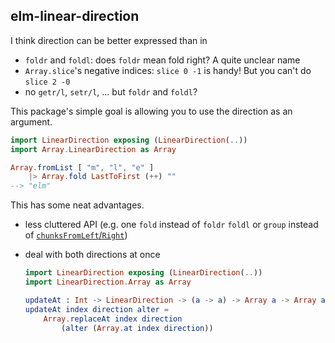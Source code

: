 ## elm-linear-direction


I think direction can be better expressed than in
- `foldr` and `foldl`: does `foldr` mean fold right? A quite unclear name
- `Array.slice`'s negative indices: `slice 0 -1` is handy! But you can't do `slice 2 -0`
- no `getr/l`, `setr/l`, ... but `foldr` and `foldl`?

This package's simple goal is allowing you to use the direction as an argument.

```elm
import LinearDirection exposing (LinearDirection(..))
import Array.LinearDirection as Array

Array.fromList [ "m", "l", "e" ]
    |> Array.fold LastToFirst (++) ""
--> "elm"
```

This has some neat advantages.

  - less cluttered API (e.g. one `fold` instead of `foldr` `foldl` or `group` instead of [`chunksFromLeft`/`Right`](https://package.elm-lang.org/packages/elm-community/list-split/latest/List-Split))

  - deal with both directions at once

    ```elm
    import LinearDirection exposing (LinearDirection(..))
    import LinearDirection.Array as Array

    updateAt : Int -> LinearDirection -> (a -> a) -> Array a -> Array a
    updateAt index direction alter =
        Array.replaceAt index direction
            (alter (Array.at index direction))

    ```
